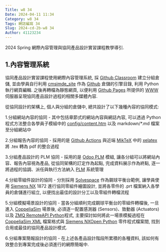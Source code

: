 ```yaml
---
Title: w8 34
Date: 2024-04-11 11:34
Category: w8 34
Tags: 網誌編寫 34
Slug: 2024-cd-2b-w8 34
Author: 41123234
---
```


2024 Spring 網際內容管理與協同產品設計實習課程教學導引.

<!-- PELICAN_END_SUMMARY -->

## 1.內容管理系統

協同產品設計實習課程使用網際內容管理系統, 採 [Github Classroom](https://classroom.github.com/) 建立分組倉儲, 並由學員自行利用 [cmsimde_site](https://github.com/mdecycu/cmsimde_site) 作為 [Github](https://github.com/) 倉儲的引擎目錄, 利用 Python 執行網頁編輯. 之後再轉檔為靜態網頁, 以便利用 [Github Pages](https://pages.github.com/) 所提供的 [WWW](https://en.wikipedia.org/wiki/World_Wide_Web) 伺服器呈現協同產品設計過程的相關多媒體內容.

從協同設計的架構上, 個人與分組的倉儲中, 總共設計了以下幾種內容的協同模式:

1.分組網站內容的協同 - 其中包括章節式的網站內容與網誌內容, 可以透過 Python 程式方法整合各學員子模組中的 [config/content.htm](https://github.com/mdecycu/cmsimde_site/blob/main/config/content.htm) 以及 markdown/*.md 檔案至分組網站中

2.分組報告內容的協同 - 採用的是 [Github Actions](https://github.com/features/actions) 與近端 [MikTeX](https://miktex.org/) 中的 [xelatex](https://yenlungblog.wordpress.com/2012/08/30/latex-xelatex-%E7%B0%A1%E7%B0%A1%E5%96%AE%E5%96%AE%E8%AE%93-latex-%E8%AA%AA%E4%B8%AD%E6%96%87/) 將 .tex 轉為 pdf 的整合過程

3.分組產品設計的 PLM 協同 - 採用的是 [Odoo PLM](https://www.odoo.com/zh_TW/app/plm) 模組, 讓各分組可以將網站內容、報告內容視為產品, 從協同架構的訂定作為起點, 完成資料展示作為終點, 逐一將過程的協調、派任與執行方法納入 [PLM](https://en.wikipedia.org/wiki/Product_lifecycle) 系統管理

4.分組零組件設計的協同 - 分別採用 [Solvespace](https://solvespace.com/index.pl) 作為鋼球平衡台範例, 讓學員使用 [Siemens NX](https://plm.sw.siemens.com/en-US/nx/) 1872 進行協同零組件繪圖設計, 並將各零件的 .prt 檔案納入各學員的倉儲進行組立, 以便找出最佳的設計分工以及零組件轉檔流程

5.分組模擬場景設計的協同 - 當各分組順利完成鋼球平衡台的零組件轉檔後, 一旦進入 [CoppeliaSim](https://www.coppeliarobotics.com/) 場景後, 必須逐一配置感測器 (Sensors)、致動器 (Actuators) 以及 [ZMQ RemoteAPI Python](https://en.wikipedia.org/wiki/Proportional%E2%80%93integral%E2%80%93derivative_controller)程式, 主要探討如何將此一場景模擬過程在 [CoppeliaSim XML](https://manual.coppeliarobotics.com/en/xmlFormat.htm) 檔案格式與 [Siemens NXOpen Python](https://community.sw.siemens.com/s/global-search/%40uri#q=journal.exe) 零件程式檔案間, 找到合用或最佳的協同產品設計模式.

6.分組專案簡報設計的協同 - 在上述各產品設計階段所累積的各種資料, 該如何有效整合到專案完成後必須進行的網際簡報中.